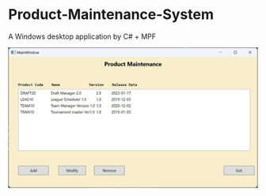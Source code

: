 # Product-Maintenance-System
 A Windows desktop application by C# + MPF

 ![Interface of App](https://github.com/Marc-J-L/Product-Maintenance-System/blob/main/img/project05-1.jpg)

